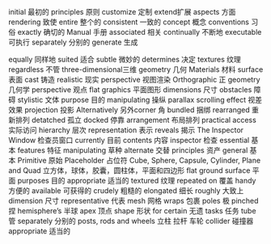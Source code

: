 initial 最初的 principles 原则 customize 定制 extend扩展 aspects 方面
rendering 致使 entire 整个的 consistent 一致的 concept 概念 conventions 习俗 exactly 确切的
Manual 手册 associated  相关 continually  不断地 executable  可执行 separately 分别的 generate 生成 

equally 同样地  suited  适合 subtle  微妙的 determines  决定 textures  纹理 regardless  不管 three-dimensional三维  geometry 几何 Materials 材料 surface 表面 cast 铸造 realistic 现实 perspective 视图渲染  Orthographic  正 geometry 几何学
perspective 观点 flat graphics 平面图形 dimensions 尺寸 obstacles 障碍 stylistic 文体 purpose 目的 manipulating  操纵
parallax scrolling effect 视差效果 projection  投影 Alternatively 另外corner 角 bundled  捆绑 rearranged 重新排列 detatched  孤立  docked 停靠 arrangement  布局排列 practical access  实际访问 hierarchy 层次 representation  表示 reveals  揭示 The Inspector Window 检查员窗口 currently  目前 contents 内容 inspector  检查 essential  基本 features 特征 manipulating  草种 alternate  交替 principles  资产 general 基本 Primitive  原始 Placeholder  占位符
Cube, Sphere, Capsule, Cylinder, Plane and Quad 立方体，球体，胶囊，圆柱体，平面和四边形 flat ground surface 平面 purposes 目的 appropriate  适当的 textured  纹理 repeated on   覆盖 handy 方便的 available 可获得的 crudely  粗糙的 elongated 细长 
roughly 大致上 dimension 尺寸 representative  代表 mesh  网格 wraps  包裹 poles 极 pinched 捏 hemisphere’s 半球 apex 顶点
shape 形状 for certain 无遗 tasks 任务 tube  管 separately  分别的 posts, rods and wheels 立柱 拉杆 车轮 collider 碰撞器
appropriate 适当的